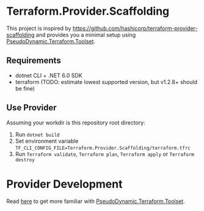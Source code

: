 # Terraform.Provider.Scaffolding

This project is inspired by https://github.com/hashicorp/terraform-provider-scaffolding and provides you a minimal setup using [PseudoDynamic.Terraform.Toolset](https://github.com/pseudo-dynamic/PseudoDynamic.Terraform.Toolset).

## Requirements

- dotnet CLI + .NET 6.0 SDK
- terraform (TODO: estimate lowest supported version, but v1.2.8+ should be fine)

## Use Provider

Assuming your workdir is this repository root directory:

1. Run `dotnet build`
2. Set environment variable `TF_CLI_CONFIG_FILE=Terraform.Provider.Scaffolding/terraform.tfrc`
3. Run `Terraform validate`, `Terraform plan`, `Terraform apply` or `Terraform destroy`

# Provider Development

Read [here](https://github.com/pseudo-dynamic/PseudoDynamic.Terraform.Toolset) to get more familiar with [PseudoDynamic.Terraform.Toolset](https://github.com/pseudo-dynamic/PseudoDynamic.Terraform.Toolset).